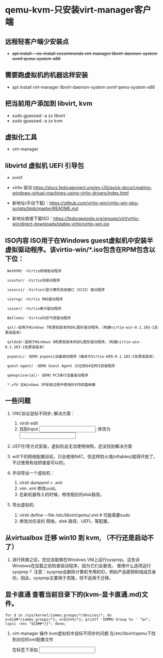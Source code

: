 # qemu-kvm-只安装virt-manager客户端

## 远程轻客户端少安装点
 - ~~apt install --no-install-recommends virt-manager libvirt-daemon-system ovmf qemu-system-x86~~


## 需要跑虚拟机的机器这样安装
- apt install virt-manager libvirt-daemon-system ovmf qemu-system-x86


## 把当前用户添加到 libvirt, kvm

- sudo gpasswd -a zx libvirt
- sudo gpasswd -a zx kvm


## 虚拟化工具

- virt-manager


## libvirtd 虚拟机 UEFI 引导包

- ovmf


- virtio 驱动 https://docs.fedoraproject.org/en-US/quick-docs/creating-windows-virtual-machines-using-virtio-drivers/index.html
- 新地址(手动下载)：https://github.com/virtio-win/virtio-win-pkg-scripts/blob/master/README.md
- 新地址直接下载ISO：https://fedorapeople.org/groups/virt/virtio-win/direct-downloads/stable-virtio/virtio-win.iso


## ISO内容 ISO用于在Windows guest虚拟机中安装半虚拟驱动程序。该virtio-win/*.iso包含在RPM包含以下位：

```
 NetKVM/ -Virtio网络驱动程序
 
 viostor/ -Virtio块驱动程序
 
 vioscsi/ -Virtio小型计算机系统接口（SCSI）驱动程序
 
 viorng/ -Virtio RNG驱动程序
 
 vioser/ -Virtio串行驱动程序
 
 Balloon/ -Virtio内存气球驱动程序
 
 qxl/-适用于Windows 7和更低版本的QXL图形驱动程序。（构建virtio-win-0.1.103-1及更高版本）
 
 qxldod/-适用于Windows 8和更高版本的QXL图形驱动程序。（构建virtio-win-0.1.103-2及更高版本）
 
 pvpanic/- QEMU pvpanic设备驱动程序（编译为Virtio-WIN-0.1.103-2及更高版本）
 
 guest-agent/ -QEMU Guest Agent 32位和64位MSI安装程序
 
 qemupciserial/- QEMU PCI串行设备驱动程序
 
 *.vfd 在Windows XP安装过程中使用的VFD软盘映像
```


## 一些问题
1. VNC协议鼠标不同步; 解决方案：
	1) virsh edit <vm name>
	2) 找到input <input type='mouse' bus='ps2'/>;
	修改为<input type='tablet' bus='usb'/>

2. UEFI引导方式安装，虚拟机会无法使用快照。还没找到解决方案

3. wifi下的网络配置目前，只会使用NAT。但这样防火墙(nftables)就得开放了。
   不过使用有线桥接是可以的。


4. 手动导出一个虚拟机：
	1) virsh dumpxml <vm name> > <vm name>.xml
	2) vim <vm name>.xml 修改uuid。
	3) 在新机器导入的时候，修改相应的disk路径。

5. 导出虚拟机:
	1) virsh define --file /etc/libvirt/qemu/<vm name>.xml # 可能需要sudo
	2) 修改对应该的 网络，disk 路径，UEFI，等配置。





## 从virtualbox 迁移 win10 到 kvm, （不行还是启动不了）

1. 进行转换之前，您应该能够在Windows VM上运行sysprep。这告诉Windows在加载之前检查驱动程序，因为它们会更改。
	使用什么选项运行sysprep？
	注意：sysprep会删除计算机专用的ID，例如产品密钥和域成员身份。因此，sysprep主要用于克隆，但不适用于迁移。





## 显卡直通 查看当前目录下的(kvm-显卡直通.md)文件。

```shell
for d in /sys/kernel/iommu_groups/*/devices/*; do n=${d#*/iommu_groups/*}; n=${n%%/*}; printf 'IOMMU Group %s ' "$n"; lspci -nns "${d##*/}"; done;
```

1. virt-manager 操作 kvm虚拟机中鼠标不同步的问题
	在/etc/libvirt/qemu下找到对应的xml配置文件
	
	在<devices>标签下添加
	<input type='tablet' bus='usb'/>
